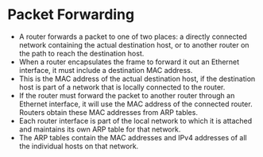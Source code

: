 # Packet Forwarding

- A router forwards a packet to one of two places: a directly connected network containing the actual destination host, or to another router on the path to reach the destination host.
- When a router encapsulates the frame to forward it out an Ethernet interface, it must include a destination MAC address.
- This is the MAC address of the actual destination host, if the destination host is part of a network that is locally connected to the router.
- If the router must forward the packet to another router through an Ethernet interface, it will use the MAC address of the connected router. Routers obtain these MAC addresses from ARP tables.
- Each router interface is part of the local network to which it is attached and maintains its own ARP table for that network.
- The ARP tables contain the MAC addresses and IPv4 addresses of all the individual hosts on that network.
